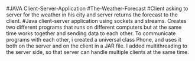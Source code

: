 #JAVA Client-Server-Application
#The-Weather-Forecast
#Client asking to server for the weather in his city and server returns the forecast to the client.
#Java client-server application using sockets and streams.
Creates two different programs that runs on different computers but at the same time works together and sending data to each other.
To communicate programs with each other, i created a universal class Phone, and uses it both on the server and on the client in a JAR file.
I added multithreading to the server side, so that server can handle multiple clients at the same time.
